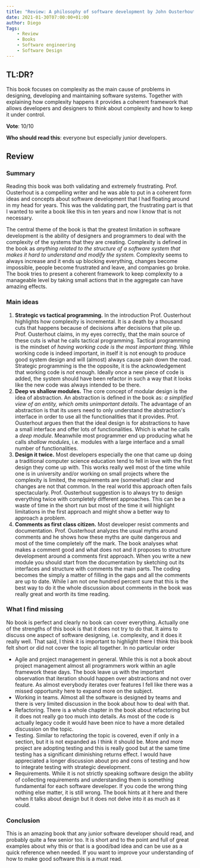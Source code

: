 ```yaml
---
title: "Review: A philosophy of software development by John Ousterhout"
date: 2021-01-30T07:00:00+01:00
author: Diego
Tags:
    - Review
    - Books
    - Software engineering
    - Software Design
---
```


## TL:DR?

This book focuses on complexity as the main cause of problems in designing, developing and maintaining software systems.
Together with explaining how complexity happens it provides a coherent framework that allows developers and designers to think about complexity and how to keep it under control.

**Vote**: 10/10

**Who should read this**: everyone but especially junior developers.

## Review

### Summary
Reading this book was both validating and extremely frustrating.
Prof. Ousterhout is a compelling writer and he was able to put in a coherent form ideas and concepts about software development that I had floating around in my head for years.
This was the validating part, the frustrating part is that I wanted to write a book like this in ten years and now I know that is not necessary.


The central theme of the book is that the greatest limitation in software development is the ability of designers and programmers to deal with the complexity of the systems that they are creating.
Complexity is defined in the book as *anything related to the structure of a software system that makes it hard to understand and modify the system.*
Complexity seems to always increase and it ends up blocking everything, changes become impossible, people become frustrated and leave, and companies go broke.
The book tries to present a coherent framework to keep complexity to a manageable level by taking small actions that in the aggregate can have amazing effects.

### Main ideas

1. **Strategic vs tactical programming.**
    In the introduction Prof. Ousterhout highlights how complexity is incremental. 
    It is a death by a thousand cuts that happens because of decisions after decisions that pile up.
    Prof. Ousterhout claims, in my eyes correctly, that the main source of these cuts is what he calls tactical programming. 
    Tactical programming is the mindset of *having working code is the most important thing*.
    While working code is indeed important, in itself it is not enough to produce good system design and will (almost) always cause pain down the road.
    Strategic programming is the the opposite, it is the acknowledgement that working code is *not* enough. 
    Ideally once a new piece of code is added, the system should have been refactor in such a way that it looks like the new code was always intended to be there.
2. **Deep vs shallow modules.**
    The core concept of modular design is the idea of abstraction. An abstraction is defined in the book as: *a simplified view of an entity, which omits unimportant details*.
    The advantage of an abstraction is that its users need to only understand the abstraction's interface in order to use all the functionalities that it provides.
    Prof. Ousterhout argues then that the ideal design is for abstractions to have a small interface and offer lots of functionalities.
    Which is what he calls a *deep module*.
    Meanwhile most programmer end up producing what he calls *shallow modules*, i.e. modules with a large interface and a small number of functionalities.
3. **Design it twice.**
    Most developers especially the one that came up doing a traditional computer science education tend to fell in love with the first design they come up with. 
    This works really well most of the time while one is in university and/or working on small projects where the complexity is limited, the requirements are (somewhat) clear and changes are not that common. 
    In the real world this approach often fails spectacularly. 
    Prof. Ousterhout suggestion is to always try to design everything twice with completely different approaches. 
    This can be a waste of time in the short run but most of the time it will highlight limitations in the first approach and might show a better way to approach a problem.
4. **Comments as first class citizen.**
    Most developer resist comments and documentation.
    Prof. Ousterhout analyzes the usual myths around comments and he shows how these myths are quite dangerous and most of the time completely off the mark. 
    The book analyses what makes a comment good and what does not and it proposes to structure development around a comments first approach. 
    When you write a new module you should start from the documentation by sketching out its interfaces and structure with comments the main parts.
    The coding becomes the simply a matter of filling in the gaps and all the comments are up to date.
    While I am not one hundred percent sure that this is the best way to do it the whole discussion about comments in the book was really great and worth its time reading.

### What I find missing 

No book is perfect and clearly no book can cover everything. 
Actually one of the strengths of this book is that it does not try to do that.
It aims to discuss one aspect of software designing, i.e. complexity, and it does it really well.
That said, I think it is important to highlight there I think this book felt short or did not cover the topic all together.
In no particular order

* Agile and project management in general. 
  While this is not a book about project management almost all programmers work within an agile framework these days. 
  The book leave us with the important observation that iteration should happen over abstractions and not over feature.
  As almost everybody iterates over features I fell like there was a missed opportunity here to expand more on the subject.
* Working in teams.
  Almost all the software is designed by teams and there is very limited discussion in the book about how to deal with that.
* Refactoring. 
  There is a whole chapter in the book about refactoring but it does not really go too much into details. 
  As most of the code is actually legacy code it would have been nice to have a more detailed discussion on the topic.
* Testing.
  Similar to refactoring the topic is covered, even if only in a section, but it is not expanded as I think it should be.
  More and more project are adopting testing and this is really good but at the same time testing has a significant diminishing returns effect.
  I would have appreciated a longer discussion about pro and cons of testing and how to integrate testing with strategic development.
* Requirements.
  While it is not strictly speaking software design the ability of collecting requirements and understanding them is something fundamental for each software developer.
  If you code the wrong thing nothing else matter, it is still wrong. 
  The book hints at it here and there when it talks about design but it does not delve into it as much as it could.


### Conclusion

This is an amazing book that any junior software developer should read, and probably quite a few senior too. 
It is short and to the point and full of great examples about why this or that is a good/bad idea and can be use as a quick reference when needed.
If you want to improve your understanding of how to make good software this is a must read.